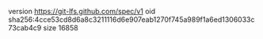 version https://git-lfs.github.com/spec/v1
oid sha256:4cce53cd8d6a8c3211116d6e907eab1270f745a989f1a6ed1306033c73cab4c9
size 16858
